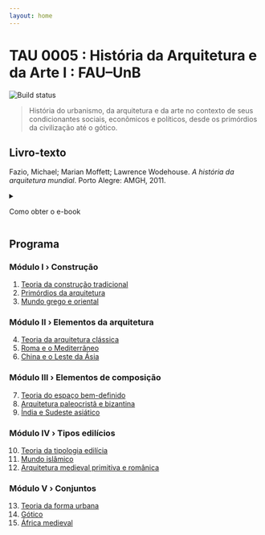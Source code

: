 ```yaml
---
layout: home
---
```


# TAU 0005 : História da Arquitetura e da Arte I : FAU–UnB #

![Build status](https://github.com/p3palazzo/tau0005/workflows/Build/badge.svg)

> História do urbanismo, da arquitetura e da arte no contexto de seus
> condicionantes sociais, econômicos e políticos, desde os primórdios da
> civilização até o gótico.

## Livro-texto ##

Fazio, Michael; Marian Moffett; Lawrence Wodehouse. *A história da
arquitetura mundial*. Porto Alegre: AMGH, 2011.

<details>

  <summary>

  Como obter o e-book

  </summary>

  Acessar o site da [Biblioteca Central](https://bce.unb.br). Pesquisar
  pelo livro usando a `🔍 Busca integrada` (função de busca padrão da
  BCE). Na visualização do resultado, clicar no link `View record at
  Minha Biblioteca`. Fazer login no serviço de leitura online usando as
  credenciais da BCE (CPF e senha usada no balcão de empréstimo).

</details>

## Programa ##

### Módulo I › Construção ###

 1. [Teoria da construção tradicional](01-construcao.md)
 2. [Primórdios da arquitetura](02-primordios.md)
 3. [Mundo grego e oriental](03-grecia.md)

### Módulo II › Elementos da arquitetura ###

 4. [Teoria da arquitetura clássica](04-classicismo.md)
 5. [Roma e o Mediterrâneo](05-roma.md)
 6. [China e o Leste da Ásia](06-china.md)

### Módulo III › Elementos de composição ###

 7. [Teoria do espaço bem-definido](07-espaco.md)
 8. [Arquitetura paleocristã e bizantina](08-bizancio.md)
 9. [Índia e Sudeste asiático](09-india.md)

### Módulo IV › Tipos edilícios ###

10. [Teoria da tipologia edilícia](10-tipologia.md)
11. [Mundo islâmico](11-islam.md)
12. [Arquitetura medieval primitiva e românica](12-romanico.md)

### Módulo V › Conjuntos ###

13. [Teoria da forma urbana](13-urbanismo.md)
14. [Gótico](14-gotico.md)
15. [África medieval](15-africa.md)

